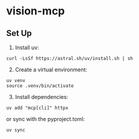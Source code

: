 # vision-mcp

## Set Up
1. Install uv:
```
curl -LsSf https://astral.sh/uv/install.sh | sh
```

2. Create a virtual environment:
```
uv venv
source .venv/bin/activate
```

3. Install dependencies:
```
uv add "mcp[cli]" httpx
```

or sync with the pyproject.toml:
```
uv sync
```
